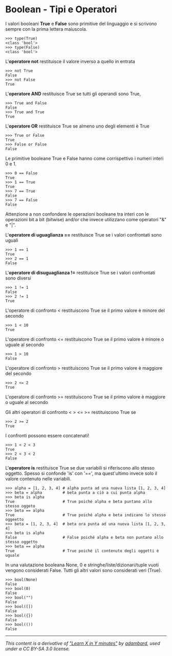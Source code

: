# Boolean - Tipi e Operatori 

I valori booleani **True** e **False** sono primitive del linguaggio e si scrivono sempre con la prima lettera maiuscola.

    >>> type(True)
    <class 'bool'>
    >>> type(False)
    <class 'bool'>


L'**operatore not** restituisce il valore inverso a quello in entrata

    >>> not True                                           
    False
    >>> not False
    True

L'**operatore AND** restituisce True se tutti gli operandi sono True,

    >>> True and False                                     
    False
    >>> True and True
    True

L'**operatore OR** restituisce True se almeno uno degli elementi è True

    >>> True or False                                      
    True
    >>> False or False
    False

Le primitive booleane True e False hanno come corrispettivo i numeri interi 0 e 1.

    >>> 0 == False                                         
    True
    >>> 1 == True
    True
    >>> 7 == True
    False
    >>> 7 == False
    False

Attenzione a non confondere le operazioni booleane tra interi con le operazioni bit a bit (bitwise) and/or che invece utilizzano come operatori "&" e "|".


L'**operatore di uguaglianza ==** restituisce True se i valori confrontati sono uguali

    >>> 1 == 1                                             
    True
    >>> 2 == 1
    False

L'**operatore di disuguaglianza !=** restituisce True se i valori confrontati sono diversi

    >>> 1 != 1                                             
    False
    >>> 2 != 1
    True


L'operatore di confronto < restituiscono True se il primo valore è minore del secondo

    >>> 1 < 10                                             
    True

L'operatore di confronto <= restituiscono True se il primo valore è minore o uguale al secondo

    >>> 1 > 10                                             
    False

L'operatore di confronto > restituiscono True se il primo valore è maggiore del secondo

    >>> 2 <= 2                                             
    True

L'operatore di confronto >= restituiscono True se il primo valore è maggiore o uguale al secondo

Gli altri operatori di confronto < > <= >= restituiscono True se 

    >>> 2 >= 2                                             
    True

I confronti possono essere concatenati!

    >>> 1 < 2 < 3                                          
    True
    >>> 2 < 3 < 2
    False

L'**operatore is** restituisce True se due variabili si riferiscono allo stesso oggetto. Spesso si confonde 'is' con '==', ma quest'ultimo invece solo il valore contenuto nelle variabili. 

    >>> alpha = [1, 2, 3, 4] # alpha punta ad una nuova lista [1, 2, 3, 4]               
    >>> beta = alpha         # beta punta a ciò a cui punta alpha
    >>> beta is alpha
    True                     # True poiché alpha e beta puntano allo stesso oggeto
    >>> beta == alpha
    True                     # True poiché alpha e beta indicano lo stesso oggeetto
    >>> beta = [1, 2, 3, 4]  # beta ora punta ad una nuova lista [1, 2, 3, 4]
    >>> beta is alpha
    False                    # False poiché alpha e beta non puntano allo stesso oggetto 
    >>> beta == alpha
    True                     # True poiché il contenuto degli oggetti è uguale


In una valutazione booleana None, 0 e stringhe/liste/dizionari/tuple vuoti 
vengono considerati False. Tutti gli altri valori sono considerati veri (True).

    >>> bool(None)                                            
    False
    >>> bool(0)                                            
    False
    >>> bool("")
    False
    >>> bool([])
    False
    >>> bool({})
    False
    >>> bool(())
    False


---

_This content is a derivative of ["Learn X in Y minutes"](https://github.com/adambard/learnxinyminutes-docs) by [adambard](https://github.com/adambard), used under a CC BY-SA 3.0 license._
